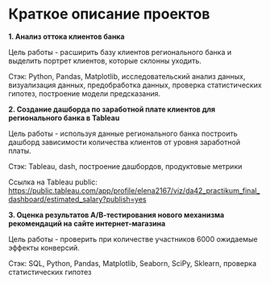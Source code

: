 # Краткое описание проектов


**1. Анализ оттока клиентов банка**

Цель работы - расширить базу клиентов регионального банка и выделить портрет клиентов, которые склонны уходить. 

Стэк: Python, Pandas, Matplotlib, исследовательский анализ данных, визуализация данных, предобработка данных, проверка статистических гипотез, построение модели предсказания.


**2. Создание дашборда по заработной плате клиентов для регионального банка в Tableau**

Цель работы - используя данные регионального банка построить дашборд зависимости количества клиентов от уровня заработной платы.

Стэк: Tableau, dash, построение дашбордов, продуктовые метрики

Ссылка на Tableau public: https://public.tableau.com/app/profile/elena2167/viz/da42_practikum_final_dashboard/estimated_salary?publish=yes

**3. Оценка результатов А/В-тестирования нового механизма рекомендаций на сайте интернет-магазина**

Цель работы - проверить при количестве участников 6000 ожидаемые эффекты конверсий.

Стэк: SQL, Python, Pandas, Matplotlib, Seaborn, SciPy, Sklearn, проверка статистических гипотез

